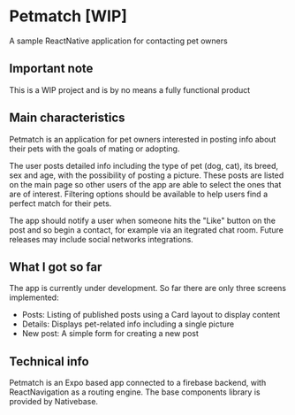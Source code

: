 # Petmatch [WIP]
A sample ReactNative application for contacting pet owners

## Important note
This is a WIP project and is by no means a fully functional product

## Main characteristics
Petmatch is an application for pet owners interested in posting info about their pets with
the goals of mating or adopting. 

The user posts detailed info including the type of pet (dog, cat), its breed, sex and age, 
with the possibility of posting a picture. These posts are listed on the main page so other users of the app are able to select the ones that are
of interest. Filtering options should be available to help users find a perfect match for their pets.

The app should notify a user when someone hits the "Like" button on the post and so 
begin a contact, for example via an itegrated chat room. Future releases may include social networks integrations.

## What I got so far
The app is currently under development. So far there are only three screens implemented:
- Posts: Listing of published posts using a Card layout to display content
- Details: Displays pet-related info including a single picture
- New post: A simple form for creating a new post

## Technical info
Petmatch is an Expo based app connected to a firebase backend, with ReactNavigation as a routing engine. The base components library is provided by Nativebase.
